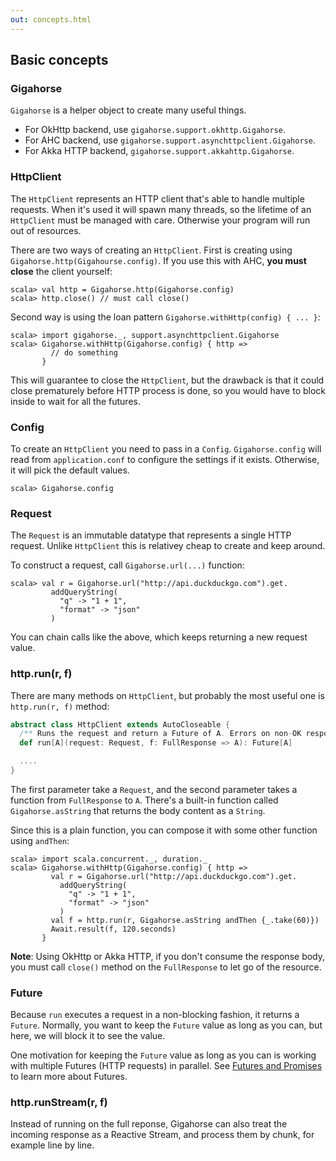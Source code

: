 ```yaml
---
out: concepts.html
---
```


  [Future]: http://docs.scala-lang.org/overviews/core/futures.html

Basic concepts
--------------

### Gigahorse

`Gigahorse` is a helper object to create many useful things.

- For OkHttp backend, use `gigahorse.support.okhttp.Gigahorse`.
- For AHC backend, use `gigahorse.support.asynchttpclient.Gigahorse`.
- For Akka HTTP backend, `gigahorse.support.akkahttp.Gigahorse`.

### HttpClient

The `HttpClient` represents an HTTP client that's able to handle multiple requests.
When it's used it will spawn many threads, so the lifetime of an `HttpClient`
must be managed with care. Otherwise your program will run out of resources.

There are two ways of creating an `HttpClient`.
First is creating using `Gigahorse.http(Gigahourse.config)`.
If you use this with AHC, **you must close** the client yourself:

```console
scala> val http = Gigahorse.http(Gigahorse.config)
scala> http.close() // must call close()
```

Second way is using the loan pattern `Gigahorse.withHttp(config) { ... }`:

```console:new
scala> import gigahorse._, support.asynchttpclient.Gigahorse
scala> Gigahorse.withHttp(Gigahorse.config) { http =>
         // do something
       }
```

This will guarantee to close the `HttpClient`, but the drawback
is that it could close prematurely before HTTP process is done,
so you would have to block inside to wait for all the futures.

### Config

To create an `HttpClient` you need to pass in a `Config`.
`Gigahorse.config` will read from `application.conf` to configure
the settings if it exists. Otherwise, it will pick the default values.

```console
scala> Gigahorse.config
```

### Request

The `Request` is an immutable datatype that represents a single HTTP request.
Unlike `HttpClient` this is relativey cheap to create and keep around.

To construct a request, call `Gigahorse.url(...)` function:

```console
scala> val r = Gigahorse.url("http://api.duckduckgo.com").get.
         addQueryString(
           "q" -> "1 + 1",
           "format" -> "json"
         )
```

You can chain calls like the above, which keeps returning a new request value.

### http.run(r, f)

There are many methods on `HttpClient`, but probably the most useful one is
`http.run(r, f)` method:

```scala
abstract class HttpClient extends AutoCloseable {
  /** Runs the request and return a Future of A. Errors on non-OK response. */
  def run[A](request: Request, f: FullResponse => A): Future[A]

  ....
}
```

The first parameter take a `Request`, and the second parameter takes a function
from `FullResponse` to `A`. There's a built-in function called `Gigahorse.asString`
that returns the body content as a `String`.

Since this is a plain function, you can compose it with some other function
using `andThen`:

```console
scala> import scala.concurrent._, duration._
scala> Gigahorse.withHttp(Gigahorse.config) { http =>
         val r = Gigahorse.url("http://api.duckduckgo.com").get.
           addQueryString(
             "q" -> "1 + 1",
             "format" -> "json"
           )
         val f = http.run(r, Gigahorse.asString andThen {_.take(60)})
         Await.result(f, 120.seconds)
       }
```

**Note**: Using OkHttp or Akka HTTP, if you don't consume the response body,
you must call `close()` method on the `FullResponse` to let go of the resource.

### Future

Because `run` executes a request in a non-blocking fashion, it returns a `Future`.
Normally, you want to keep the `Future` value as long as you can,
but here, we will block it to see the value.

One motivation for keeping the `Future` value as long as you can
is working with multiple Futures (HTTP requests) in parallel.
See [Futures and Promises][Future] to learn more about Futures.

### http.runStream(r, f)

Instead of running on the full reponse,
Gigahorse can also treat the incoming response as a Reactive Stream,
and process them by chunk, for example line by line.
